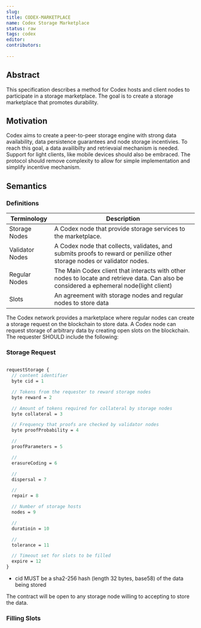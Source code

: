 ```yaml
---
slug: 
title: CODEX-MARKETPLACE
name: Codex Storage Marketplace
status: raw
tags: codex
editor: 
contributors:
  
---
```


## Abstract

This specification describes a method for Codex hosts and client nodes to participate in a storage marketplace. The goal is to create a storage marketplace that promotes durability.

## Motivation
Codex aims to create a peer-to-peer storage engine with strong data availability, data persistence guarantees and node storage incentivies.
To reach this goal, a data availibilty and retrievaial mechanism is needed.
Support for light clients, like mobile devices should also be embraced.
The protocol should remove complexity to allow for simple implementation and 
simplify incentive mechanism.

## Semantics 

### Definitions

| Terminology  | Description |
| --------------- | --------- |
| Storage Nodes | A Codex node that provide storage services to the marketplace.|
| Validator Nodes | A Codex node that collects, validates, and submits proofs to reward or penilize other storage nodes or validator nodes. |
| Regular Nodes | The Main Codex client that interacts with other nodes to locate and retrieve data. Can also be considered a ephemeral node(light client) |
| Slots | An agreement with storage nodes and regular nodes to store data |

The Codex network provides a marketplace where regular nodes can create a storage request on the blockchain to store data.
A Codex node can request storage of arbitrary data by creating open slots on the blockchain. 
The requester SHOULD include the following:

### Storage Request

```protobuf

requestStorage {
  // content identifier
  byte cid = 1

  // Tokens from the requester to reward storage nodes
  byte reward = 2

  // Amount of tokens required for collateral by storage nodes
  byte collateral = 3

  // Frequency that proofs are checked by validator nodes
  byte proofProbability = 4

  //
  proofParameters = 5

  //
  erasureCoding = 6

  //
  dispersal = 7

  //
  repair = 8

  // Number of storage hosts 
  nodes = 9

  //
  duratioin = 10

  //
  tolerance = 11

  // Timeout set for slots to be filled
  expire = 12
}

```
- cid MUST be a sha2-256 hash (length 32 bytes, base58) of the data being stored

The contract will be open to any storage node willing to accepting to store the data.
### Filling Slots

